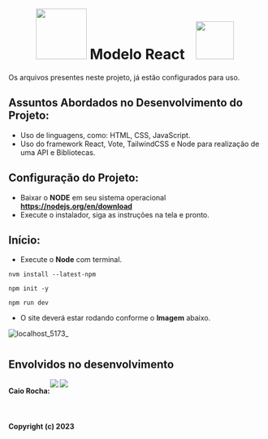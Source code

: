 **<h1 align="center">&nbsp;&nbsp;&nbsp;<img height="100" width="100" src="https://github.com/cvrocha/modelo-react/assets/62439381/ce8a5697-26a9-4c2e-90a7-6a9f7a327cda">
 Modelo React <img height="75" width="75" style="padding-left: 15px; padding-bottom: 8px" src="https://github.com/cvrocha/modelo-react/assets/62439381/47df8eeb-7895-4f32-8fb0-ad0662fdf306">
&nbsp;&nbsp;&nbsp;</h1>**

Os arquivos presentes neste projeto, já estão configurados para uso.

## Assuntos Abordados no Desenvolvimento do Projeto:

- Uso de linguagens, como: HTML, CSS, JavaScript.
- Uso do framework React, Vote, TailwindCSS e Node para realização de uma API e Bibliotecas.

## Configuração do Projeto:

- Baixar o **NODE** em seu sistema operacional **https://nodejs.org/en/download**
- Execute o instalador, siga as instruções na tela e pronto.

## Início:

- Execute o **Node** com terminal.

```
nvm install --latest-npm   

npm init -y

npm run dev
```

- O site deverá estar rodando conforme o **Imagem** abaixo.

![localhost_5173_](https://github.com/cvrocha/modelo-react/assets/62439381/b6566331-c33a-4cab-8ae6-cdc5c609ea61)

#    

## Envolvidos no desenvolvimento

<div align="left">
  <div style="display: flex; align-items: flex-start;">
    <p style="display: flex; align-items: flex-start;"><strong>Caio Rocha:<strong></p>
<a href="https://www.linkedin.com/in/caiovrocha/" target="_blank"><img src="https://img.shields.io/twitter/url?color=red&label=Linkedin&logo=Linkedin&logoColor=red&style=for-the-badge&url=https%3A%2F%2Fwww.linkedin.com%2Fin%2Fcaiovrocha%2F"></a>
    <a href="https://github.com/cvrocha" target="_blank"><img src="https://img.shields.io/github/followers/Victor-Brito?color=red&label=github&logo=github&logoColor=red&style=for-the-badge"></a>
  </div>
</div>



#  

Copyright (c) 2023
